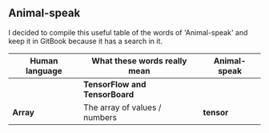## Animal-speak
I decided to compile this useful table of the words of 'Animal-speak' and keep
it in GitBook because it has a search in it.

| Human language | What these words really mean | Animal-speak |
|---|---|---|
| | **TensorFlow and TensorBoard** | |
| **Array** | The array of values / numbers | **tensor** |

